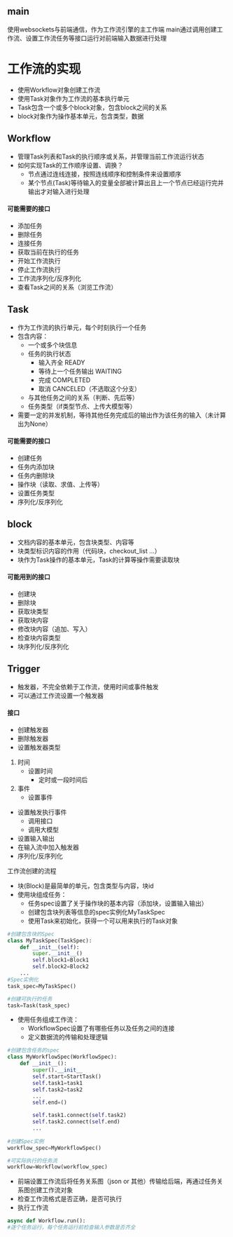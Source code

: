 ## main 
使用websockets与前端通信，作为工作流引擎的主工作端
main通过调用创建工作流、设置工作流任务等接口运行对前端输入数据进行处理
# 工作流的实现
- 使用Workflow对象创建工作流
- 使用Task对象作为工作流的基本执行单元
- Task包含一个或多个block对象，包含block之间的关系
- block对象作为操作基本单元，包含类型，数据

## Workflow
- 管理Task列表和Task的执行顺序或关系，并管理当前工作流运行状态
- 如何实现Task的工作顺序设置、调换？
	- 节点通过连线连接，按照连线顺序和控制条件来设置顺序
	- 某个节点(Task)等待输入的变量全部被计算出且上一个节点已经运行完并输出才对输入进行处理

#### 可能需要的接口
- 添加任务
- 删除任务
- 连接任务
- 获取当前在执行的任务
- 开始工作流执行
- 停止工作流执行
- 工作流序列化/反序列化
- 查看Task之间的关系（浏览工作流）



## Task
- 作为工作流的执行单元，每个时刻执行一个任务
- 包含内容：
	- 一个或多个块信息
	- 任务的执行状态
		- 输入齐全 READY
		- 等待上一个任务输出 WAITING
		- 完成 COMPLETED
		- 取消 CANCELED（不选取这个分支）
	- 与其他任务之间的关系（判断、先后等）
	- 任务类型（if类型节点、上传大模型等）
- 需要一定的并发机制，等待其他任务完成后的输出作为该任务的输入（未计算出为None）


#### 可能需要的接口
- 创建任务
- 任务内添加块
- 任务内删除块
- 操作块（读取、求值、上传等）
- 设置任务类型
- 序列化/反序列化


## block
- 文档内容的基本单元，包含块类型、内容等
- 块类型标识内容的作用（代码块，checkout_list ...）
- 块作为Task操作的基本单元，Task的计算等操作需要读取块


#### 可能用到的接口
- 创建块
- 删除块
- 获取块类型
- 获取块内容
- 修改块内容（追加、写入）
- 检查块内容类型
- 块序列化/反序列化


## Trigger
- 触发器，不完全依赖于工作流，使用时间或事件触发
- 可以通过工作流设置一个触发器


#### 接口
- 创建触发器
- 删除触发器
- 设置触发器类型
1. 时间
	- 设置时间
		- 定时或一段时间后
2. 事件
	- 设置事件
- 设置触发执行事件
	- 调用接口
	- 调用大模型
- 设置输入输出
- 在输入流中加入触发器
- 序列化/反序列化






工作流创建的流程
- 块(Block)是最简单的单元，包含类型与内容，块id
- 使用块组成任务：
	- 任务spec设置了关于操作块的基本内容（添加块，设置输入输出）
	- 创建包含块列表等信息的spec实例化MyTaskSpec
	- 使用Task来初始化，获得一个可以用来执行的Task对象

```Python
#创建包含块的Spec
class MyTaskSpec(TaskSpec):
	def __init__(self):
		super.__init__()
		self.block1=Block1
		self.block2=Block2
	...
#Spec实例化
task_spec=MyTaskSpec()

#创建可执行的任务
task=Task(task_spec)

```
- 使用任务组成工作流：
	- WorkflowSpec设置了有哪些任务以及任务之间的连接
	- 定义数据流的传输和处理逻辑
```python
#创建包含任务的spec
class MyWorkflowSpec(WorkflowSpec):
	def __init__():
		super().__init__
		self.start=StartTask()
		self.task1=task1
		self.task2=task2
		...
		self.end=()

		self.task1.connect(self.task2)
		self.task2.connect(self.end)
		...
		
#创建Spec实例
workflow_spec=MyWorkflowSpec()

#可实际执行的任务流
workflow=Workflow(workflow_spec)

```

- 前端设置工作流后将任务关系图（json or 其他）传输给后端，再通过任务关系图创建工作流对象
- 检查工作流格式是否正确，是否可执行
- 执行工作流
```Python
async def Workflow.run():
#逐个任务运行，每个任务运行前检查输入参数是否齐全
```


